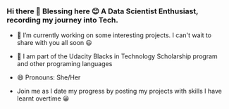 ### Hi there 👋 Blessing here 😊 A Data Scientist Enthusiast, recording my journey into Tech.  

- 🔭 I’m currently working on some interesting projects. I can't wait to share with you all soon 😃

- 🌱 I am part of the Udacity Blacks in Technology Scholarship program and other programing languages 

- 😄 Pronouns: She/Her

- Join me as I date my progress by posting my projects with skills I have learnt overtime 😀


